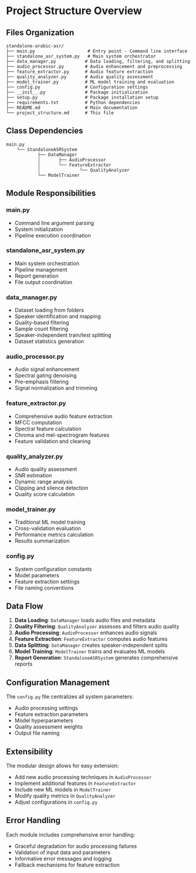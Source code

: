 # Project Structure Overview

## Files Organization

```
standalone-arabic-asr/
├── main.py                    # Entry point - Command line interface
├── standalone_asr_system.py   # Main system orchestrator
├── data_manager.py           # Data loading, filtering, and splitting
├── audio_processor.py        # Audio enhancement and preprocessing
├── feature_extractor.py      # Audio feature extraction
├── quality_analyzer.py       # Audio quality assessment
├── model_trainer.py          # ML model training and evaluation
├── config.py                 # Configuration settings
├── __init__.py               # Package initialization
├── setup.py                  # Package installation setup
├── requirements.txt          # Python dependencies
├── README.md                 # Main documentation
└── project_structure.md      # This file
```

## Class Dependencies

```
main.py
    └── StandaloneASRSystem
            ├── DataManager
            │       ├── AudioProcessor
            │       └── FeatureExtractor
            │               └── QualityAnalyzer
            └── ModelTrainer
```

## Module Responsibilities

### main.py
- Command line argument parsing
- System initialization
- Pipeline execution coordination

### standalone_asr_system.py
- Main system orchestration
- Pipeline management
- Report generation
- File output coordination

### data_manager.py
- Dataset loading from folders
- Speaker identification and mapping
- Quality-based filtering
- Sample count filtering
- Speaker-independent train/test splitting
- Dataset statistics generation

### audio_processor.py
- Audio signal enhancement
- Spectral gating denoising
- Pre-emphasis filtering
- Signal normalization and trimming

### feature_extractor.py
- Comprehensive audio feature extraction
- MFCC computation
- Spectral feature calculation
- Chroma and mel-spectrogram features
- Feature validation and cleaning

### quality_analyzer.py
- Audio quality assessment
- SNR estimation
- Dynamic range analysis
- Clipping and silence detection
- Quality score calculation

### model_trainer.py
- Traditional ML model training
- Cross-validation evaluation
- Performance metrics calculation
- Results summarization

### config.py
- System configuration constants
- Model parameters
- Feature extraction settings
- File naming conventions

## Data Flow

1. **Data Loading**: `DataManager` loads audio files and metadata
2. **Quality Filtering**: `QualityAnalyzer` assesses and filters audio quality
3. **Audio Processing**: `AudioProcessor` enhances audio signals
4. **Feature Extraction**: `FeatureExtractor` computes audio features
5. **Data Splitting**: `DataManager` creates speaker-independent splits
6. **Model Training**: `ModelTrainer` trains and evaluates ML models
7. **Report Generation**: `StandaloneASRSystem` generates comprehensive reports

## Configuration Management

The `config.py` file centralizes all system parameters:
- Audio processing settings
- Feature extraction parameters
- Model hyperparameters
- Quality assessment weights
- Output file naming

## Extensibility

The modular design allows for easy extension:
- Add new audio processing techniques in `AudioProcessor`
- Implement additional features in `FeatureExtractor`
- Include new ML models in `ModelTrainer`
- Modify quality metrics in `QualityAnalyzer`
- Adjust configurations in `config.py`

## Error Handling

Each module includes comprehensive error handling:
- Graceful degradation for audio processing failures
- Validation of input data and parameters
- Informative error messages and logging
- Fallback mechanisms for feature extraction
